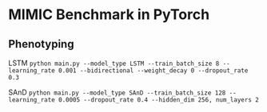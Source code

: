 # MIMIC Benchmark in PyTorch

## Phenotyping 

LSTM
`python main.py --model_type LSTM --train_batch_size 8 --learning_rate 0.001 --bidirectional --weight_decay 0 --dropout_rate 0.3`

SAnD
`python main.py --model_type SAnD --train_batch_size 128 --learning_rate 0.0005 --dropout_rate 0.4 --hidden_dim 256, num_layers 2`